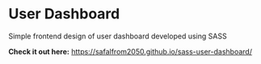 # User Dashboard

Simple frontend design of user dashboard developed using SASS 

**Check it out here:**
https://safalfrom2050.github.io/sass-user-dashboard/

